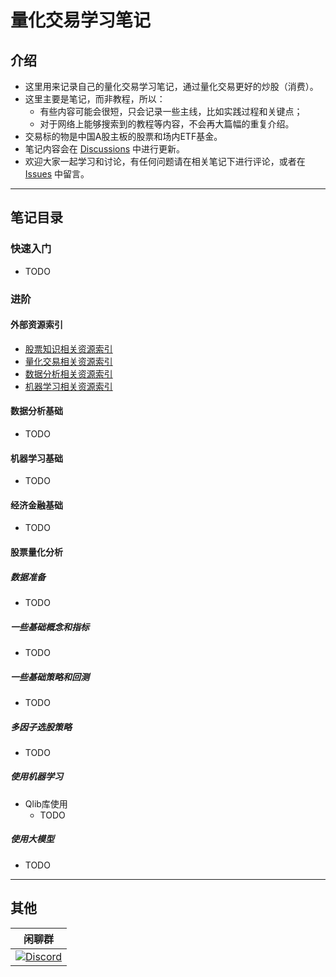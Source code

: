 # 量化交易学习笔记

## 介绍
- 这里用来记录自己的量化交易学习笔记，通过量化交易更好的炒股（消费）。
- 这里主要是笔记，而非教程，所以：
  - 有些内容可能会很短，只会记录一些主线，比如实践过程和关键点；
  - 对于网络上能够搜索到的教程等内容，不会再大篇幅的重复介绍。
- 交易标的物是中国A股主板的股票和场内ETF基金。
- 笔记内容会在 [Discussions](https://github.com/0x134DB4F/LearningQuantitativeTrading/discussions) 中进行更新。  
- 欢迎大家一起学习和讨论，有任何问题请在相关笔记下进行评论，或者在 [Issues](https://github.com/0x134DB4F/LearningQuantitativeTrading/issues) 中留言。 

---

## 笔记目录

### 快速入门
- TODO

### 进阶

#### 外部资源索引
- [股票知识相关资源索引](https://github.com/0x134DB4F/LearningQuantitativeTrading/discussions/4)
- [量化交易相关资源索引](https://github.com/0x134DB4F/LearningQuantitativeTrading/discussions/1)
- [数据分析相关资源索引](https://github.com/0x134DB4F/LearningQuantitativeTrading/discussions/2)
- [机器学习相关资源索引](https://github.com/0x134DB4F/LearningQuantitativeTrading/discussions/5)

#### 数据分析基础
- TODO

#### 机器学习基础
- TODO

#### 经济金融基础
- TODO

#### 股票量化分析

##### 数据准备
- TODO
  
##### 一些基础概念和指标
- TODO
  
##### 一些基础策略和回测
- TODO

##### 多因子选股策略
- TODO

##### 使用机器学习
- Qlib库使用
  - TODO
##### 使用大模型
- TODO

---

## 其他

| 闲聊群                            | 
|-------------------------------------------|
| <a href="https://discord.com/invite/DEQZ9rGhSZ" ><img alt="Discord" src="https://img.shields.io/discord/1319169744301064252?style=for-the-badge&logo=Discord"></a> | 
  
